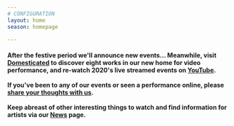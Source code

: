```yaml
---
# CONFIGURATION
layout: home
season: homepage

---
```

#### After the festive period we'll announce new events… Meanwhile, visit <a href="http://domesticatedonline.org" target="_blank">Domesticated</a> to discover eight works in our new home for video performance, and re-watch 2020's live streamed events on <a href="http://bit.ly/YTwarnmcr" target="_blank">YouTube</a>.<br><br>If you've been to any of our events or seen a performance online, please <a href="http://bit.ly/warnmcrfeedback" target="_blank">share your thoughts with us</a>.<br><br>Keep abreast of other interesting things to watch and find information for artists via our [News](/news) page.
